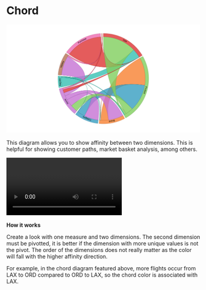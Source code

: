 #  Chord


![](chord.png)

This diagram allows you to show affinity between two dimensions. This is helpful for showing customer paths, market basket analysis, among others.

![](chord.mov)

**How it works**

Create a look with one measure and two dimensions. The second dimension must be pivotted, it is better if the dimension with more unique values is not the pivot. The order of the dimensions does not really matter as the color will fall with the higher affinity direction.

For example, in the chord diagram featured above, more flights occur from LAX to ORD compared to ORD to LAX, so the chord color is associated with LAX.
